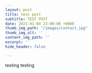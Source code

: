 ```yaml
---
layout: post
title: test post
subtitle: TEST POST
date: 2021-01-04 23:00:00 +0000
thumb_img_path: "/images/contact.jpg"
thumb_img_alt: ''
content_img_path: ''
excerpt: ''
hide_header: false

---
```

testing testing